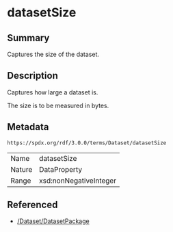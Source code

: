 <!-- Automatically generated by spec-parser v2.3.0 on 2024-07-09T17:43:37.025898+00:00 -->
<!-- SPDX-License-Identifier: Community-Spec-1.0 -->

# datasetSize

## Summary

Captures the size of the dataset.


## Description

Captures how large a dataset is.

The size is to be measured in bytes.


## Metadata

`https://spdx.org/rdf/3.0.0/terms/Dataset/datasetSize`


| | |
|---|---|
| Name | datasetSize |
| Nature | DataProperty |
| Range | xsd:nonNegativeInteger |




## Referenced

- [/Dataset/DatasetPackage](../../Dataset/Classes/DatasetPackage.md)

